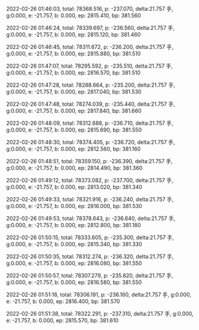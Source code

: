 2022-02-26 01:46:03, total: 78368.516, p: -237.070, delta:21.757 手, g:0.000, e: -21.757, b: 0.000, ep: 2815.410, bp: 381.560

2022-02-26 01:46:24, total: 78339.697, p: -236.560, delta:21.757 手, g:0.000, e: -21.757, b: 0.000, ep: 2815.120, bp: 381.460

2022-02-26 01:46:45, total: 78311.672, p: -236.200, delta:21.757 手, g:0.000, e: -21.757, b: 0.000, ep: 2815.880, bp: 381.510

2022-02-26 01:47:07, total: 78295.592, p: -235.510, delta:21.757 手, g:0.000, e: -21.757, b: 0.000, ep: 2816.570, bp: 381.510

2022-02-26 01:47:28, total: 78288.664, p: -235.200, delta:21.757 手, g:0.000, e: -21.757, b: 0.000, ep: 2817.040, bp: 381.530

2022-02-26 01:47:48, total: 78274.039, p: -235.440, delta:21.757 手, g:0.000, e: -21.757, b: 0.000, ep: 2817.840, bp: 381.660

2022-02-26 01:48:09, total: 78312.688, p: -236.710, delta:21.757 手, g:0.000, e: -21.757, b: 0.000, ep: 2815.690, bp: 381.550

2022-02-26 01:48:30, total: 78374.405, p: -236.720, delta:21.757 手, g:0.000, e: -21.757, b: 0.000, ep: 2812.560, bp: 381.160

2022-02-26 01:48:51, total: 78359.150, p: -236.390, delta:21.757 手, g:0.000, e: -21.757, b: 0.000, ep: 2814.490, bp: 381.360

2022-02-26 01:49:12, total: 78373.082, p: -237.700, delta:21.757 手, g:0.000, e: -21.757, b: 0.000, ep: 2813.020, bp: 381.340

2022-02-26 01:49:33, total: 78321.916, p: -236.240, delta:21.757 手, g:0.000, e: -21.757, b: 0.000, ep: 2816.000, bp: 381.530

2022-02-26 01:49:53, total: 78378.643, p: -236.640, delta:21.757 手, g:0.000, e: -21.757, b: 0.000, ep: 2812.800, bp: 381.180

2022-02-26 01:50:15, total: 78333.605, p: -235.300, delta:21.757 手, g:0.000, e: -21.757, b: 0.000, ep: 2815.340, bp: 381.330

2022-02-26 01:50:35, total: 78312.274, p: -236.320, delta:21.757 手, g:0.000, e: -21.757, b: 0.000, ep: 2816.080, bp: 381.550

2022-02-26 01:50:57, total: 78307.279, p: -235.820, delta:21.757 手, g:0.000, e: -21.757, b: 0.000, ep: 2816.580, bp: 381.550

2022-02-26 01:51:18, total: 78306.191, p: -236.160, delta:21.757 手, g:0.000, e: -21.757, b: 0.000, ep: 2816.400, bp: 381.570

2022-02-26 01:51:38, total: 78322.291, p: -237.310, delta:21.757 手, g:0.000, e: -21.757, b: 0.000, ep: 2815.570, bp: 381.610